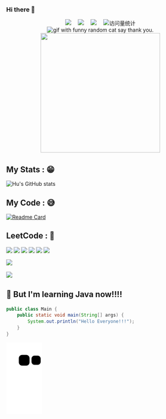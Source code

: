 ### Hi there 👋

<!--
**hu245334/hu245334** is a ✨ _special_ ✨ repository because its `README.md` (this file) appears on your GitHub profile.

Here are some ideas to get you started:

- 🔭 I’m currently working on ...
- 🌱 I’m currently learning ...
- 👯 I’m looking to collaborate on ...
- 🤔 I’m looking for help with ...
- 💬 Ask me about ...
- 📫 How to reach me: ...
- 😄 Pronouns: ...
- ⚡ Fun fact: ...

![Repo Card](https://github-readme-stats.vercel.app/api/pin/?username=younger-1&repo=topological-value-in-graph)

![My stats](https://github-readme-stats.vercel.app/api?username=younger-1&show_icons=true&icon_color=CE1D2D&text_color=718096&bg_color=ffffff&hide_title=true)

Awesome githuber
- https://github.com/Youngermaster/Youngermaster
- https://github.com/hylerrix/hylerrix
- https://github.com/Xunzhuo/Xunzhuo
- https://github.com/elianiva/elianiva
- https://github.com/glepnir/glepnir
- https://github.com/kkiyama117/kkiyama117
- https://github.com/changkun/changkun
- https://github.com/yangwenmai/yangwenmai
- https://github.com/NTBBloodbath/NTBBloodbath
- https://github.com/dhruvasagar/dhruvasagar
- https://github.com/Light-City//Light-City
- https://github.com/rhysd/rhysd
- https://github.com/abzcoding/abzcoding
- https://github.com/SigureMo/SigureMo
- https://github.com/vbalien/vbalien [github action]
- https://github.com/funkyremi/funkyremi
- https://github.com/watzon/watzon
- https://github.com/michaelb/michaelb
- https://github.com/lambdalisue/lambdalisue
- https://github.com/spywhere/spywhere
-->


<div align="center">
    <a href="https://hu245334.github.io/"><img src="https://img.shields.io/badge/Website-博客-blue" /></a>&emsp;
    <!--<a href="https://twitter.com/EliHill/"><img src="https://img.shields.io/badge/Twitter-推特-blue" /></a>&emsp;-->
    <a href="https://www.youtube.com/channel/UCl-Lhkp5lHiUaBeRnA5ePpg"><img src="https://img.shields.io/badge/YouTube-油管-c32136" /></a>&emsp;
    <!--<a href="https://"><img src="https://img.shields.io/badge/WeChat-微信-07c160" /></a>&emsp;-->
    <a href="https://space.bilibili.com/448488855/"><img src="https://img.shields.io/badge/Bilibili-B站-ff69b4" /></a>&emsp;
    <!--<a href="https://blog.csdn.net/weixin_50915462/"><img src="https://img.shields.io/badge/CSDN-论坛-c32136" /></a>&emsp;-->
    <!--<a href="https://www.zhihu.com/people/sunguoqi/"><img src="https://img.shields.io/badge/Zhihu-知乎-blue" /></a>&emsp;-->
    <!-- visitor statistics logo 访问量统计徽标 -->
    <img src="https://komarev.com/ghpvc/?username=hu245334&label=Views&color=0e75b6&style=flat" alt="访问量统计" />
</div>

 
<div align="center">
    <img height="150" src="images/rock-rock-rock.gif" alt="gif with funny random cat say thank you." />
</div>



<div align="center">
  <img src="https://octodex.github.com/images/justicetocat.jpg" width="320" height="320">
<!--   <img src="https://octodex.github.com/images/daftpunktocat-thomas.gif" width="320" height="320"> -->
<!--   <img src="https://octodex.github.com/images/daftpunktocat-guy.gif" width="320" height="320">  -->
</div>



## My Stats : 😁

![Hu's GitHub stats](https://github-readme-stats.vercel.app/api?username=hu245334)

## My Code : 😅

[![Readme Card](https://github-readme-stats.vercel.app/api/pin/?username=hu245334&repo=ECT)](https://github.com/hu245334/ECT)

## LeetCode : 🤕
 [![](https://leetcode-badge.haozibi.dev/v1cn/elihill.svg)](https://leetcode.cn/u/elihill/) [![](https://leetcode-badge.haozibi.dev/v1cn/ranking/elihill.svg)](https://leetcode.cn/u/elihill/) [![](https://leetcode-badge.haozibi.dev/v1cn/solved/elihill.svg)](https://leetcode.cn/u/elihill/) [![](https://leetcode-badge.haozibi.dev/v1cn/solved-rate/elihill.svg)](hhttps://leetcode.cn/u/elihill/) [![](https://leetcode-badge.haozibi.dev/v1cn/accepted/elihill.svg)](https://leetcode.cn/u/elihill/) [![](https://leetcode-badge.haozibi.dev/v1cn/accepted-rate/elihill.svg)](https://leetcode.cn/u/elihill/)

![](https://leetcode-badge.haozibi.dev/v1cn/chart/submission-calendar/elihill.svg?type=past-year&color=green)

![](https://leetcode-badge.haozibi.dev/v1cn/card/question-process/elihill.svg)
<!--![](https://leetcode-badge.haozibi.dev/v1cn/card/contest-ranking/elihill.svg)-->


<!--## 🏆 Github Profile Trophy-->

<!--<img src="https://github-profile-trophy.vercel.app/?username=hu245334&column=8"/>-->


## 🧐 But I'm learning Java now!!!!

```Java
public class Main {
    public static void main(String[] args) {
        System.out.println("Hello Everyone!!!");
    }
}
```

![](https://raw.githubusercontent.com/younger-1/younger-1/output/github-contribution-grid-snake.svg)
